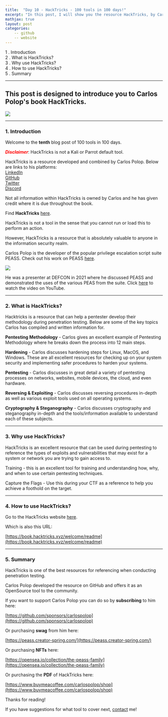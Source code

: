 ```yaml
---
title:  "Day 10 - HackTricks - 100 tools in 100 days!"
excerpt: "In this post, I will show you the resource HackTricks, by Carlos Polop, and how it works."
mathjax: true
layout: post
categories:
    -- github
    -- website
---
```


1 . Introduction
<br>
2 . What is HackTricks?
<br>
3 . Why use HackTricks?
<br>
4 . How to use HackTricks?
<br>
5 . Summary

---

## This post is designed to introduce you to Carlos Polop's book HackTricks.

![](https://1517081779-files.gitbook.io/~/files/v0/b/gitbook-x-prod.appspot.com/o/spaces%2F-L_2uGJGU7AVNRcqRvEi%2Fuploads%2Fknx6keqM3iA5AOkoT7v9%2Fp.png?alt=media&token=30080e14-4e7a-43a2-82ce-47003cbb1b37)

---

### 1. **Introduction**

Welcome to the **tenth** blog post of 100 tools in 100 days.<br> 

<span style="color:red">***Disclaimer***</span>: HackTricks is not a Kali or Parrot default tool. 

HackTricks is a resource developed and combined by Carlos Polop. Below are links to his platforms:<br>
[LinkedIn](https://www.linkedin.com/in/carlos-polop-martin)<br>
[GitHub](https://github.com/carlospolop)<br>
[Twitter](https://twitter.com/carlospolopm)<br>
[Discord](https://discord.gg/hRep4RUj7f)<br>

Not all information within HackTricks is owned by Carlos and he has given credit where it is due throughout the book. 

Find **HackTricks** [here](https://book.hacktricks.xyz/welcome/readme).

HackTricks is not a tool in the sense that you cannot run or load this to perform an action. 

However, HackTricks is a resource that is absolutely valuable to anyone in the information security realm.

Carlos Polop is the developer of the popular privilege escalation script suite PEASS. Check out his work on PEASS [here](https://github.com/carlospolop/PEASS-ng).

![](https://raw.githubusercontent.com/carlospolop/PEASS-ng/master/linPEAS/images/peass.png)

He was a presenter at DEFCON in 2021 where he discussed PEASS and demonstrated the uses of the various PEAS from the suite. Click [here](https://www.youtube.com/watch?v=9_fJv_weLU0&list=PL9fPq3eQfaaDxjpXaDYApfVA_IB8T14w7&ab_channel=DEFCONConference) to watch the video on YouTube.


---

### 2. **What is HackTricks?**

Hacktricks is a resource that can help a pentester develop their methodology during penetration testing. Below are some of the key topics Carlos has compiled and written information for. 

**Pentesting Methodology** - Carlos gives an excellent example of Pentesting Methodology where he breaks down the process into 12 main steps.

**Hardening** - Carlos discusses hardening steps for Linux, MacOS, and Windows. These are all excellent resources for checking up on your system security and implementing safer procedures to harden your systems. 

**Pentesting** - Carlos discusses in great detail a variety of pentesting processes on networks, websites, mobile devices, the cloud, and even hardware.

**Reversing & Exploiting** - Carlos discusses reversing procedures in-depth as well as various exploit tools used on all operating systems. 

**Cryptography & Steganography** - Carlos discusses cryptography and steganography in-depth and the tools/information available to understand each of these subjects. 

---

### 3. **Why use HackTricks?**

HackTricks is an excellent resource that can be used during pentesting to reference the types of exploits and vulnerabilities that may exist for a system or network you are trying to gain access to. 

Training - this is an excellent tool for training and understanding how, why, and when to use certain pentesting techniques. 

Capture the Flags - Use this during your CTF as a reference to help you achieve a foothold on the target. 

---

### 4. **How to use HackTricks?**

Go to the HackTricks website [here](https://book.hacktricks.xyz/welcome/readme).

Which is also this URL:

[https://book.hacktricks.xyz/welcome/readme](https://book.hacktricks.xyz/welcome/readme)

---

### 5. **Summary**

HackTricks is one of the best resources for referencing when conducting penetration testing. 

Carlos Polop developed the resource on GitHub and offers it as an OpenSource tool to the community. 

If you want to support Carlos Polop you can do so by **subscribing** to him here:

[https://github.com/sponsors/carlospolop](https://github.com/sponsors/carlospolop)


Or purchasing **swag** from him here:

[https://peass.creator-spring.com/](https://peass.creator-spring.com/)

Or purchasing **NFTs** here:

[https://opensea.io/collection/the-peass-family](https://opensea.io/collection/the-peass-family)

Or purchasing the **PDF** of HackTricks here:

[https://www.buymeacoffee.com/carlospolop/shop](https://www.buymeacoffee.com/carlospolop/shop)

Thanks for reading!<br>

If you have suggestions for what tool to cover next, [contact](mailto:matthew.o.mccorkle@gmail.com) me!
